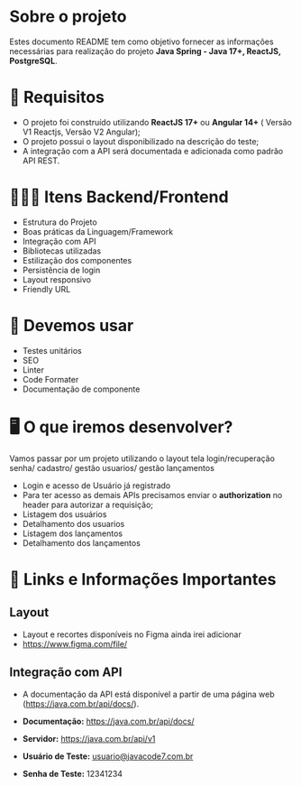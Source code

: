 # Sobre o projeto

Estes documento README tem como objetivo fornecer as informações necessárias para realização do projeto **Java Spring - Java 17+, ReactJS, PostgreSQL**.

# 🚨 Requisitos

- O projeto foi construído utilizando **ReactJS 17+** ou **Angular 14+** ( Versão V1 Reactjs, Versão V2 Angular);
- O projeto possui o layout disponibilizado na descrição do teste;
- A integração com a API será documentada e adicionada como padrão API REST.

# 🕵🏻‍♂️ Itens Backend/Frontend

- Estrutura do Projeto
- Boas práticas da Linguagem/Framework
- Integração com API
- Bibliotecas utilizadas
- Estilização dos componentes
- Persistência de login
- Layout responsivo
- Friendly URL

# 🎁 Devemos usar

- Testes unitários
- SEO
- Linter
- Code Formater
- Documentação de componente

# 🖥 O que iremos desenvolver?

Vamos passar por um projeto utilizando o layout tela login/recuperação senha/ cadastro/ gestão usuarios/ gestão lançamentos

- Login e acesso de Usuário já registrado
- Para ter acesso as demais APIs precisamos enviar o **authorization** no header para autorizar a requisição;
- Listagem dos usuários
- Detalhamento dos usuarios
- Listagem dos lançamentos
- Detalhamento dos lançamentos

# 🔗 Links e Informações Importantes

## Layout

- Layout e recortes disponíveis no Figma ainda irei adicionar
- https://www.figma.com/file/

## Integração com API

- A documentação da API está disponível a partir de uma página web (https://java.com.br/api/docs/).

- **Documentação:** https://java.com.br/api/docs/
- **Servidor:** https://java.com.br/api/v1
- **Usuário de Teste:** usuario@javacode7.com.br
- **Senha de Teste:** 12341234
